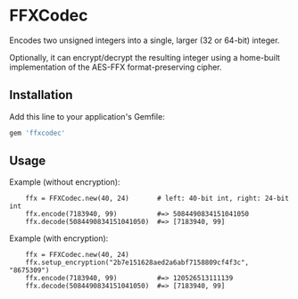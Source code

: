 # FFXCodec

Encodes two unsigned integers into a single, larger (32 or 64-bit) integer.

Optionally, it can encrypt/decrypt the resulting integer using a home-built implementation of the AES-FFX format-preserving cipher.

## Installation

Add this line to your application's Gemfile:

```ruby
gem 'ffxcodec'
```

## Usage

Example (without encryption):

        ffx = FFXCodec.new(40, 24)       # left: 40-bit int, right: 24-bit int
        ffx.encode(7183940, 99)          #=> 5084490834151041050
        ffx.decode(5084490834151041050)  #=> [7183940, 99]

Example (with encryption):

        ffx = FFXCodec.new(40, 24)
        ffx.setup_encryption("2b7e151628aed2a6abf7158809cf4f3c", "8675309")
        ffx.encode(7183940, 99)          #=> 120526513111139
        ffx.decode(5084490834151041050)  #=> [7183940, 99]
